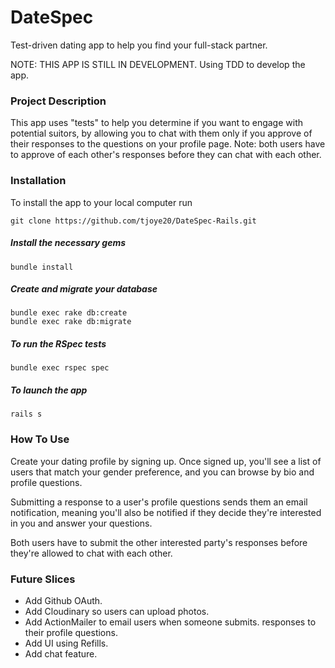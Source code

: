 # DateSpec

Test-driven dating app to help you find your full-stack partner.

NOTE: THIS APP IS STILL IN DEVELOPMENT. Using TDD to develop the app.

### Project Description

This app uses "tests" to help you determine if you want to engage with potential suitors, by allowing you to chat with them only if you approve of their responses to the questions on your profile page. Note: both users have to approve of each other's responses before they can chat with each other.

### Installation
To install the app to your local computer run

    git clone https://github.com/tjoye20/DateSpec-Rails.git

##### Install the necessary gems

    bundle install

##### Create and migrate your database

    bundle exec rake db:create
    bundle exec rake db:migrate

##### To run the RSpec tests

    bundle exec rspec spec

##### To launch the app

    rails s

### How To Use

Create your dating profile by signing up. Once signed up, you'll see a list of users that match your gender preference, and you can browse by bio and profile questions.

Submitting a response to a user's profile questions sends them an email notification, meaning you'll also be notified if they decide they're interested in you and answer your questions.

Both users have to submit the other interested party's responses before they're allowed to chat with each other.

### Future Slices

* Add Github OAuth.
* Add Cloudinary so users can upload photos.
* Add ActionMailer to email users when someone submits. responses to their profile questions.
* Add UI using Refills.
* Add chat feature.
